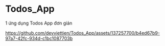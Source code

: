 # Todos_App
1 ứng dụng Todos App đơn giản


https://github.com/devviettien/Todos_App/assets/137257700/b4ed67b9-97a7-42fc-934d-c1bc1087703b

